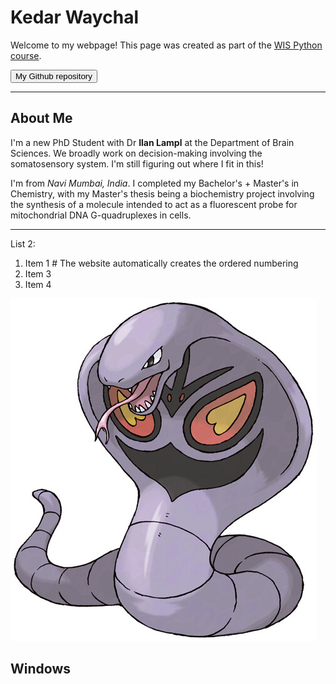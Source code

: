 # Kedar Waychal

Welcome to my webpage! This page was created as part of the [WIS Python course](https://github.com/Code-Maven/wis-python-course-2025-03).

<button name="Github repo" onclick="https://github.com/waychalkedar/waychalkedar.github.io">My Github repository</button>

---

## About Me

I'm a new PhD Student with Dr <b>Ilan Lampl</b> at the Department of Brain Sciences. We broadly work on decision-making involving the somatosensory system. I'm still figuring out where I fit in this!

I'm from <i>Navi Mumbai, India</i>. I completed my Bachelor's + Master's in Chemistry, with my Master's thesis being a biochemistry project involving the synthesis of a molecule intended to act as a fluorescent probe for mitochondrial DNA G-quadruplexes in cells. 

---

List 2:
1. Item 1 # The website automatically creates the ordered numbering 
1. Item 3
1. Item 4

![Arbok](https://github.com/waychalkedar/waychalkedar.github.io/blob/main/arbok.jpg)

## Windows

